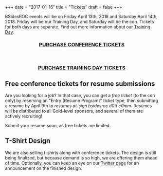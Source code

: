 +++
date = "2017-01-16"
title = "Tickets"
draft = false
+++

BSidesROC events will be on Friday April 13th, 2018 and Saturday April 14th, 2018. Friday will be our Training Day, and Saturday will be the con. Tickets for both days are separate. Find out more information about our [Training Day](/tickets/trainingday/).

### <div align="center">[PURCHASE CONFERENCE TICKETS](https://bsidesroc2018.eventbrite.com/)</div>

<br>

### <div align="center">[PURCHASE TRAINING DAY TICKETS](/tickets/trainingday/)</div>

## Free conference tickets for resume submissions

Are you looking for a job?  In that case, you can get a *free ticket* (to the con only) by reserving an "Entry (Resume Program)" ticket type, then submitting a resume by April 9th to *resumes at-sign bsidesroc d0tt c0mm*.  Resumes will be distributed to all Gold-level sponsors, and several of them are actively recruiting!

Submit your resume soon, as free tickets are limited.

## T-Shirt Design

We are also selling t-shirts along with conference tickets. The design is still being finalized, but because demand is so high, we are offering them ahead of time.  Optionally, you can keep an eye on our [Twitter page](https://twitter.com/bsidesroc) for an announcement on the finished design.

